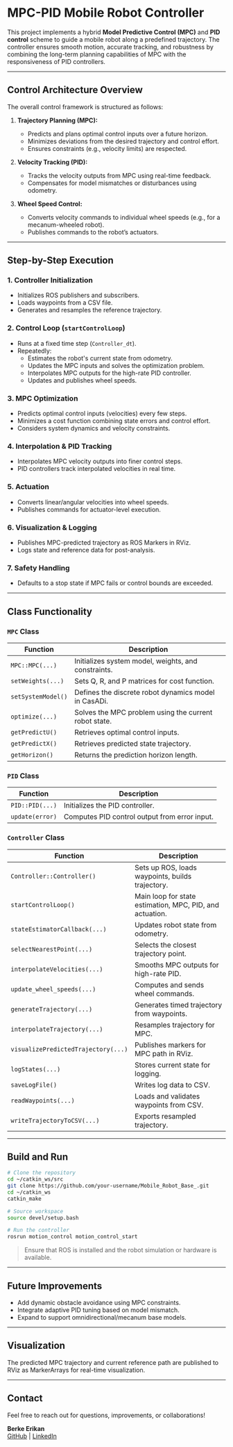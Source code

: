 #  MPC-PID Mobile Robot Controller

This project implements a hybrid **Model Predictive Control (MPC)** and **PID control** scheme to guide a mobile robot along a predefined trajectory. The controller ensures smooth motion, accurate tracking, and robustness by combining the long-term planning capabilities of MPC with the responsiveness of PID controllers.

---

##  Control Architecture Overview

The overall control framework is structured as follows:

1. **Trajectory Planning (MPC):**
   - Predicts and plans optimal control inputs over a future horizon.
   - Minimizes deviations from the desired trajectory and control effort.
   - Ensures constraints (e.g., velocity limits) are respected.

2. **Velocity Tracking (PID):**
   - Tracks the velocity outputs from MPC using real-time feedback.
   - Compensates for model mismatches or disturbances using odometry.

3. **Wheel Speed Control:**
   - Converts velocity commands to individual wheel speeds (e.g., for a mecanum-wheeled robot).
   - Publishes commands to the robot’s actuators.

---

##  Step-by-Step Execution

### 1. Controller Initialization
- Initializes ROS publishers and subscribers.
- Loads waypoints from a CSV file.
- Generates and resamples the reference trajectory.

### 2. Control Loop (`startControlLoop`)
- Runs at a fixed time step (`Controller_dt`).
- Repeatedly:
  - Estimates the robot's current state from odometry.
  - Updates the MPC inputs and solves the optimization problem.
  - Interpolates MPC outputs for the high-rate PID controller.
  - Updates and publishes wheel speeds.

### 3. MPC Optimization
- Predicts optimal control inputs (velocities) every few steps.
- Minimizes a cost function combining state errors and control effort.
- Considers system dynamics and velocity constraints.

### 4. Interpolation & PID Tracking
- Interpolates MPC velocity outputs into finer control steps.
- PID controllers track interpolated velocities in real time.

### 5. Actuation
- Converts linear/angular velocities into wheel speeds.
- Publishes commands for actuator-level execution.

### 6. Visualization & Logging
- Publishes MPC-predicted trajectory as ROS Markers in RViz.
- Logs state and reference data for post-analysis.

### 7. Safety Handling
- Defaults to a stop state if MPC fails or control bounds are exceeded.

---

##  Class Functionality

###  `MPC` Class
| Function | Description |
|---------|-------------|
| `MPC::MPC(...)` | Initializes system model, weights, and constraints. |
| `setWeights(...)` | Sets Q, R, and P matrices for cost function. |
| `setSystemModel()` | Defines the discrete robot dynamics model in CasADi. |
| `optimize(...)` | Solves the MPC problem using the current robot state. |
| `getPredictU()` | Retrieves optimal control inputs. |
| `getPredictX()` | Retrieves predicted state trajectory. |
| `getHorizon()` | Returns the prediction horizon length. |

###  `PID` Class
| Function | Description |
|---------|-------------|
| `PID::PID(...)` | Initializes the PID controller. |
| `update(error)` | Computes PID control output from error input. |

###  `Controller` Class
| Function | Description |
|---------|-------------|
| `Controller::Controller()` | Sets up ROS, loads waypoints, builds trajectory. |
| `startControlLoop()` | Main loop for state estimation, MPC, PID, and actuation. |
| `stateEstimatorCallback(...)` | Updates robot state from odometry. |
| `selectNearestPoint(...)` | Selects the closest trajectory point. |
| `interpolateVelocities(...)` | Smooths MPC outputs for high-rate PID. |
| `update_wheel_speeds(...)` | Computes and sends wheel commands. |
| `generateTrajectory(...)` | Generates timed trajectory from waypoints. |
| `interpolateTrajectory(...)` | Resamples trajectory for MPC. |
| `visualizePredictedTrajectory(...)` | Publishes markers for MPC path in RViz. |
| `logStates(...)` | Stores current state for logging. |
| `saveLogFile()` | Writes log data to CSV. |
| `readWaypoints(...)` | Loads and validates waypoints from CSV. |
| `writeTrajectoryToCSV(...)` | Exports resampled trajectory. |

---




## Build and Run

```bash
# Clone the repository
cd ~/catkin_ws/src
git clone https://github.com/your-username/Mobile_Robot_Base_.git
cd ~/catkin_ws
catkin_make

# Source workspace
source devel/setup.bash

# Run the controller
rosrun motion_control motion_control_start
```

>  Ensure that ROS is installed and the robot simulation or hardware is available.

---

##  Future Improvements

- Add dynamic obstacle avoidance using MPC constraints.
- Integrate adaptive PID tuning based on model mismatch.
- Expand to support omnidirectional/mecanum base models.

---

##  Visualization

The predicted MPC trajectory and current reference path are published to RViz as MarkerArrays for real-time visualization.

---

##  Contact

Feel free to reach out for questions, improvements, or collaborations!

**Berke Erikan**  
 [GitHub](https://github.com/berkeerikan) | [LinkedIn](https://www.linkedin.com/in/aerikan/)
